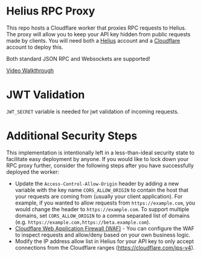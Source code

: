 # Helius RPC Proxy

This repo hosts a Cloudflare worker that proxies RPC requests to Helius. The proxy will allow you to keep your API key
hidden from public requests made by clients. You will need both a [Helius](https://helius.xyz) account and a [Cloudflare](https://cloudflare.com) account to deploy this.

Both standard JSON RPC and Websockets are supported!

[Video Walkthrough](https://www.loom.com/share/a7add579f1c349d2a4bcab96ee04c47e)

# JWT Validation

`JWT_SECRET` variable is needed for jwt validation of incoming requests.

# Additional Security Steps

This implementation is intentionally left in a less-than-ideal security state to facilitate easy deployment by anyone. If you would like to
lock down your RPC proxy further, consider the following steps after you have successfully deployed the worker:

- Update the `Access-Control-Allow-Origin` header by adding a new variable with the key name `CORS_ALLOW_ORIGIN` to contain the host that your requests are coming from (usually your client application). For example, if you wanted to allow requests from `https://example.com`, you would change the header to `https://example.com`. To support multiple domains, set `CORS_ALLOW_ORIGIN` to a comma separated list of domains (e.g. `https://example.com,https://beta.example.com`).
- [Cloudflare Web Application Firewall (WAF)](https://www.cloudflare.com/lp/ppc/waf-x/) - You can configure the WAF to inspect requests and allow/deny based on your own business logic.
- Modify the IP address allow list in Helius for your API key to only accept connections from the Cloudflare ranges (https://cloudflare.com/ips-v4).
